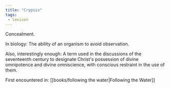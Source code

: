 ```yaml
---
title: "Crypsis"
tags: 
 - lexicon
---
```


Concealment. 

In biology: The ability of an organism to avoid observation. 

Also, interestingly enough: A term used in the discussions of the seventeenth century to designate Christ's possession of divine omnipotence and divine omniscience, with conscious restraint in the use of them.

First encountered in: [[books/following the water|Following the Water]]
